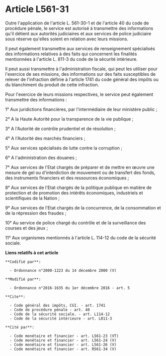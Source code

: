 # Article L561-31

Outre l'application de l'article L. 561-30-1 et de l'article 40 du code de procédure pénale, le service est autorisé à
transmettre des informations qu'il détient aux autorités judiciaires et aux services de police judiciaire sous réserve
qu'elles soient en relation avec leurs missions.

Il peut également transmettre aux services de renseignement spécialisés des informations relatives à des faits qui concernent
les finalités mentionnées à l'article L. 811-3 du code de la sécurité intérieure.

Il peut aussi transmettre à l'administration fiscale, qui peut les utiliser pour l'exercice de ses missions, des informations
sur des faits susceptibles de relever de l'infraction définie à l'article 1741 du code général des impôts ou du blanchiment
du produit de cette infraction.

Pour l'exercice de leurs missions respectives, le service peut également transmettre des informations :

1° Aux juridictions financières, par l'intermédiaire de leur ministère public ;

2° A la Haute Autorité pour la transparence de la vie publique ;

3° A l'Autorité de contrôle prudentiel et de résolution ;

4° A l'Autorité des marchés financiers ;

5° Aux services spécialisés de lutte contre la corruption ;

6° A l'administration des douanes ;

7° Aux services de l'Etat chargés de préparer et de mettre en œuvre une mesure de gel ou d'interdiction de mouvement ou de
transfert des fonds, des instruments financiers et des ressources économiques ;

8° Aux services de l'Etat chargés de la politique publique en matière de protection et de promotion des intérêts économiques,
industriels et scientifiques de la Nation ;

9° Aux services de l'Etat chargés de la concurrence, de la consommation et de la répression des fraudes ;

10° Au service de police chargé du contrôle et de la surveillance des courses et des jeux ;

11° Aux organismes mentionnés à l'article L. 114-12 du code de la sécurité sociale.

**Liens relatifs à cet article**

	**Codifié par**:

	  - Ordonnance n°2000-1223 du 14 décembre 2000 (V)

	**Modifié par**:

	  - Ordonnance n°2016-1635 du 1er décembre 2016 - art. 5

	**Cite**:

	  - Code général des impôts, CGI. - art. 1741
	  - Code de procédure pénale - art. 40
	  - Code de la sécurité sociale. - art. L114-12
	  - Code de la sécurité intérieure - art. L811-3

	**Cité par**:

	  - Code monétaire et financier - art. L561-23 (VT)
	  - Code monétaire et financier - art. L561-24 (V)
	  - Code monétaire et financier - art. L561-26 (V)
	  - Code monétaire et financier - art. R561-34 (V)
